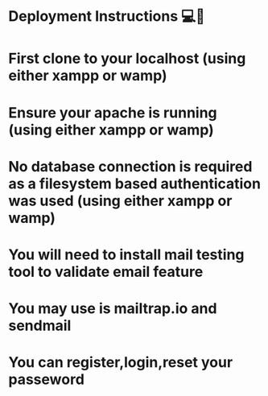 Deployment Instructions 💻🚀
===============================

# First clone to your localhost (using either xampp or wamp)
# Ensure your apache is running (using either xampp or wamp)
# No database connection is required as a filesystem based authentication was used (using either xampp or wamp)
# You will need to install mail testing tool to validate email feature
# You may use is mailtrap.io and sendmail
# You can register,login,reset your passeword

